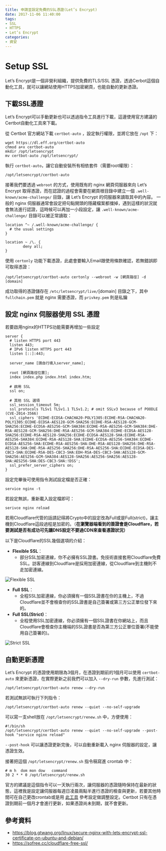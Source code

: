 ```yaml
---
title: 申請並設定免費的SSL憑證(Let’s Encrypt)
date: 2017-11-06 11:40:00
tags: 
- SSL
- HTTPS
- Let’s Encrypt
categories:
- 資安
---
```

# Setup SSL
Let’s Encrypt是一個非營利組織，提供免費的TLS/SSL 憑證，透過Cerbot這個自動化工具，就可以讓網站使用HTTPS加密網頁，也能自動的更新憑證。


## 下載SSL憑證

Let’s Encrypt可以手動更新也可以透過指令工具進行下載，這邊使用官方建議的Certbot自動化工具來下載。

從 Certbot 官方網站下載  `certbot-auto` ，設定執行權限，並將它放在 `/opt` 下：

```
wget https://dl.eff.org/certbot-auto
chmod a+x certbot-auto
mkdir /opt/letsencrypt
mv certbot-auto /opt/letsencrypt/
```

執行 `certbot-auto`，讓它自動安裝所有相依套件（需要root權限）：

```
/opt/letsencrypt/certbot-auto
```

接著我們要透過 `webroot` 的方式，使用既有的 nginx 網頁伺服器來向 Let’s Encrypt 取得憑證，而在認證的過程會需要在網頁根目錄中建立一個 `.well-known/acme-challenge/` 目錄，讓 Let’s Encrypt 的伺服器來讀取其中的內容。
一般的 nginx 伺服器通常會設定把句點開頭的隱藏檔案都擋掉，遇到這樣的狀況就會無法進行認證，這時候可以再加一小段設定，讓 `.well-known/acme-challenge/` 目錄可以被正常讀取：

```
location ^~ /.well-known/acme-challenge/ {
  # the usual settings
}

location ~ /\. {
        deny all;
}
```

使用 `certonly` 功能下載憑證，此處會要輸入Email跟使用條款確認，若無錯誤即可取得憑證：

```
/opt/letsencrypt/certbot-auto certonly --webroot -w [網頁路徑] -d [domain]
```

成功取得的憑證儲存在 `/etc/letsencrypt/live/`[domain] 目錄之下，其中 `fullchain.pem` 就是 nginx 需要憑證，而 `privkey.pem` 則是私鑰


## **設定 nginx 伺服器使用 SSL 憑證**

若要啟用nginx的HTTPS功能需要再增加一些設定
```
server {
  # listen HTTPS port 443
  listen 443;
  # IPv6 listen HTTPS port 443
  listen [::]:443;
  
  server_name [請自行填入server_name];

  root [網頁路徑位置];
  index index.php index.html index.htm;
  
  # 啟用 SSL
  ssl on;
  
  # 其他 SSL 選項
  ssl_session_timeout 5m;
  ssl_protocols TLSv1 TLSv1.1 TLSv1.2; # omit SSLv3 because of POODLE (CVE-2014-3566)
  ssl_ciphers 'ECDHE-ECDSA-CHACHA20-POLY1305:ECDHE-RSA-CHACHA20-POLY1305:ECDHE-ECDSA-AES128-GCM-SHA256:ECDHE-RSA-AES128-GCM-SHA256:ECDHE-ECDSA-AES256-GCM-SHA384:ECDHE-RSA-AES256-GCM-SHA384:DHE-RSA-AES128-GCM-SHA256:DHE-RSA-AES256-GCM-SHA384:ECDHE-ECDSA-AES128-SHA256:ECDHE-RSA-AES128-SHA256:ECDHE-ECDSA-AES128-SHA:ECDHE-RSA-AES256-SHA384:ECDHE-RSA-AES128-SHA:ECDHE-ECDSA-AES256-SHA384:ECDHE-ECDSA-AES256-SHA:ECDHE-RSA-AES256-SHA:DHE-RSA-AES128-SHA256:DHE-RSA-AES128-SHA:DHE-RSA-AES256-SHA256:DHE-RSA-AES256-SHA:ECDHE-ECDSA-DES-CBC3-SHA:ECDHE-RSA-DES-CBC3-SHA:EDH-RSA-DES-CBC3-SHA:AES128-GCM-SHA256:AES256-GCM-SHA384:AES128-SHA256:AES256-SHA256:AES128-SHA:AES256-SHA:DES-CBC3-SHA:!DSS';
  ssl_prefer_server_ciphers on;
}
```

設定完畢後可使用指令測試設定檔是否正確：
```
service nginx -t
```

若設定無誤，重新載入設定檔即可：
```
serivce nginx reload
```

若用Cloudflare代管的話請記得將Crypto中的設定改為Full或是Full(strict)，讓主機到Cloudflare這段過程是加密的。（**在瀏覽器端看到的簽證會是Cloudflare，若要測試是否有成功可先讓DNS設定不要過CDN來查看憑證狀況）**

以下是Cloudflare的SSL幾個選項的介紹：

* **Flexible SSL**：
  * 部分SSL加密連線，你不必擁有SSL證書。免技術直接套用Cloudflare免費SSL。訪客連線到Cloudflare是採用加密連線，從Cloudflare到主機則不走加密連線。

![Flexible SSL](https://www.cloudflare.com/img/products/ssl/flexible-ssl.svg)

* **Full SSL**：
  * 全程SSL加密連線，你必須擁有一個SSL證書在你的主機上，不過Cloudflare並不會檢查你的SSL證書是自己簽署或第三方公正單位發下來的。
* **Full SSL(Strict)**：
  * 全程使用SSL加密連線，你必須擁有一個SSL證書在你網站上，而且Cloudflare會檢查你主機端的SSL證書是否為第三方公正單位簽署(不能使用自己簽署的)。

![Strict SSL](https://www.cloudflare.com/img/products/ssl/full-ssl-strict.svg)

## 自動更新憑證

Let’s Encrypt 的憑證使用期限為3個月，在憑證到期前的1個月可以使用 `certbot-auto` 來更新憑證，在實際更新之前我們可以加入 `--dry-run` 參數，先進行測試：
```
/opt/letsencrypt/certbot-auto renew --dry-run
```

若測試無誤可執行下列指令：
```
/opt/letsencrypt/certbot-auto renew --quiet --no-self-upgrade
```

可以寫一支shell放在 `/opt/letsencrypt/renew.sh` 中，方便使用：
```
#!/bin/sh
/opt/letsencrypt/certbot-auto renew --quiet --no-self-upgrade --post-hook "service nginx reload"
```

`--post-hook` 可以讓憑證更新完後，可以自動重新載入 nginx 伺服器的設定，讓憑證生效。

接著把這個 `/opt/letsencrypt/renew.sh` 指令稿寫進 crontab 中：
```
# m h  dom mon dow   command
30 2 * * 0 /opt/letsencrypt/renew.sh
```

官方的建議是這個指令可以一天執行兩次，讓伺服器的憑證隨時保持在最新的狀態，這裡我是設定讓伺服器每週日凌晨兩點半進行憑證的檢查與更新，若要其他時間可在自己更改crontab或是用 [此工具](https://crontab.guru/every-5-minutes) 參考設定做調整設定。Certbot 只有在憑證到期前一個月才會進行更新，如果憑證尚未到期，就不會更新。

## 參考資料

* https://blog.gtwang.org/linux/secure-nginx-with-lets-encrypt-ssl-certificate-on-ubuntu-and-debian/
* https://sofree.cc/cloudflare-free-ssl/

